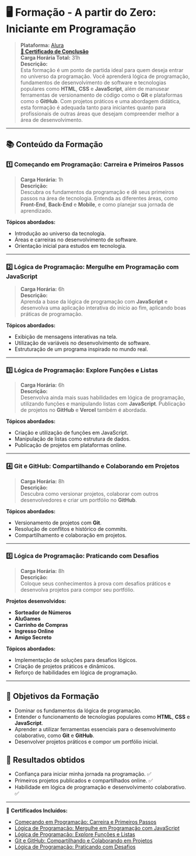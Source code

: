 # 🖥️ Formação - A partir do Zero: Iniciante em Programação  
> **Plataforma:** [Alura](https://www.alura.com.br)   
> **[🔗 Certificado de Conclusão](https://cursos.alura.com.br/degree/certificate/c76c0319-3324-440b-be65-353d2b5207a9?lang=pt_BR)**  
> **Carga Horária Total:** 31h  
> **Descrição:**  
Esta formação é um ponto de partida ideal para quem deseja entrar no universo da programação. Você aprenderá lógica de programação, fundamentos de desenvolvimento de software e tecnologias populares como **HTML**, **CSS** e **JavaScript**, além de manusear ferramentas de versionamento de código como o **Git** e plataformas como o **GitHub**. Com projetos práticos e uma abordagem didática, esta formação é adequada tanto para iniciantes quanto para profissionais de outras áreas que desejam compreender melhor a área de desenvolvimento.  

---

## 📚 Conteúdo da Formação  

### 1️⃣ **Começando em Programação: Carreira e Primeiros Passos**  
> **Carga Horária:** 1h  
> **Descrição:**  
Descubra os fundamentos da programação e dê seus primeiros passos na área de tecnologia. Entenda as diferentes áreas, como **Front-End**, **Back-End** e **Mobile**, e como planejar sua jornada de aprendizado.  

**Tópicos abordados:**  
- Introdução ao universo da tecnologia.  
- Áreas e carreiras no desenvolvimento de software.  
- Orientação inicial para estudos em tecnologia.  

---

### 2️⃣ **Lógica de Programação: Mergulhe em Programação com JavaScript**  
> **Carga Horária:** 6h  
> **Descrição:**  
Aprenda a base da lógica de programação com **JavaScript** e desenvolva uma aplicação interativa do início ao fim, aplicando boas práticas de programação.  

**Tópicos abordados:**  
- Exibição de mensagens interativas na tela.  
- Utilização de variáveis no desenvolvimento de software.  
- Estruturação de um programa inspirado no mundo real.  

---

### 3️⃣ **Lógica de Programação: Explore Funções e Listas**  
> **Carga Horária:** 6h  
> **Descrição:**  
Desenvolva ainda mais suas habilidades em lógica de programação, utilizando funções e manipulando listas com **JavaScript**. Publicação de projetos no **GitHub** e **Vercel** também é abordada.  

**Tópicos abordados:**  
- Criação e utilização de funções em JavaScript.  
- Manipulação de listas como estrutura de dados.  
- Publicação de projetos em plataformas online.  

---

### 4️⃣ **Git e GitHub: Compartilhando e Colaborando em Projetos**  
> **Carga Horária:** 8h  
> **Descrição:**  
Descubra como versionar projetos, colaborar com outros desenvolvedores e criar um portfólio no **GitHub**.  

**Tópicos abordados:**  
- Versionamento de projetos com **Git**.  
- Resolução de conflitos e histórico de commits.  
- Compartilhamento e colaboração em projetos.  

---

### 5️⃣ **Lógica de Programação: Praticando com Desafios**  
> **Carga Horária:** 8h  
> **Descrição:**  
Coloque seus conhecimentos à prova com desafios práticos e desenvolva projetos para compor seu portfólio.  

**Projetos desenvolvidos:**  
- **Sorteador de Números**  
- **AluGames**  
- **Carrinho de Compras**  
- **Ingresso Online**  
- **Amigo Secreto**  

**Tópicos abordados:**  
- Implementação de soluções para desafios lógicos.  
- Criação de projetos práticos e dinâmicos.  
- Reforço de habilidades em lógica de programação.  

---

## 🎯 Objetivos da Formação  
- Dominar os fundamentos da lógica de programação.  
- Entender o funcionamento de tecnologias populares como **HTML**, **CSS** e **JavaScript**.  
- Aprender a utilizar ferramentas essenciais para o desenvolvimento colaborativo, como **Git** e **GitHub**.  
- Desenvolver projetos práticos e compor um portfólio inicial.  

## 🚀 Resultados obtidos 
- Confiança para iniciar minha jornada na programação.  ✅
- Primeiros projetos publicados e compartilhados online.  ✅
- Habilidade em lógica de programação e desenvolvimento colaborativo.  ✅

---

📄 **Certificados Incluídos:**  
- [Começando em Programação: Carreira e Primeiros Passos](https://cursos.alura.com.br/certificate/c4311c76-4194-4317-be6d-b196311fb8dc?lang=pt_BR)  
- [Lógica de Programação: Mergulhe em Programação com JavaScript](https://cursos.alura.com.br/certificate/afe90659-9b4a-4427-8721-948826262088?lang=pt_BR)  
- [Lógica de Programação: Explore Funções e Listas](https://cursos.alura.com.br/certificate/ad87e3ae-a038-4bbc-91e7-f1b6b54b998c?lang=pt_BR)  
- [Git e GitHub: Compartilhando e Colaborando em Projetos](https://cursos.alura.com.br/certificate/26c14fdf-036e-4051-99ea-453e37371df3?lang=pt_BR)  
- [Lógica de Programação: Praticando com Desafios](https://cursos.alura.com.br/certificate/0d0676fd-3e10-4dd6-a4d8-c5f0dc32c3c4?lang=pt_BR)  
